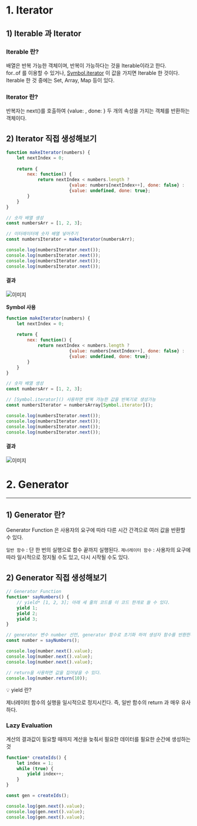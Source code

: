 # 1. Iterator

## 1) Iterable 과 Iterator

### Iterable 란?

배열은 반복 가능한 객체이며, 반복이 가능하다는 것을 Iterable이라고 한다.    
for..of 를 이용할 수 있거나, [Symbol.iterator]() 이 값을 가지면 Iterable 한 것이다.   
Iterable 한 것 중에는 Set, Array, Map 등이 있다. 

### Iterator 란?

반복자는 next()를 호출하여 {value: , done: } 두 개의 속성을 가지는 객체를 반환하는 객체이다.

## 2) Iterator 직접 생성해보기

```jsx
function makeIterator(numbers) {
	let nextIndex = 0;
	
	return {
		nex: function() {
			return nextIndex < numbers.length ? 
						{value: numbers[nextIndex++], done: false} : 
						{value: undefined, done: true};
		}
	}
}

// 숫자 배열 생성
const numbersArr = [1, 2, 3];

// 이터레이터에 숫자 배열 넣어주기
const numbersIterator = makeIterator(numbersArr);

console.log(numbersIterator.next());
console.log(numbersIterator.next());
console.log(numbersIterator.next());
console.log(numbersIterator.next());
```
#### 결과
![이미지](https://github.com/dolmeengii/fe-cs-study/blob/04b5ea7d5b61f0456451ac0b3bdb3f01ee682f0b/dolmeengii/Iterator%EC%99%80%20Generator/image/iter.png)


**Symbol 사용**
```jsx
function makeIterator(numbers) {
	let nextIndex = 0;
	
	return {
		nex: function() {
			return nextIndex < numbers.length ? 
						{value: numbers[nextIndex++], done: false} : 
						{value: undefined, done: true};
		}
	}
}

// 숫자 배열 생성
const numbersArr = [1, 2, 3];

// [Symbol.iterator]() 사용하면 반복 가능한 값을 반복기로 생성가능
const numbersIterator = numbersArray[Symbol.iterator]();

console.log(numbersIterator.next());
console.log(numbersIterator.next());
console.log(numbersIterator.next());
console.log(numbersIterator.next());
```
#### 결과
![이미지](https://github.com/dolmeengii/fe-cs-study/blob/04b5ea7d5b61f0456451ac0b3bdb3f01ee682f0b/dolmeengii/Iterator%EC%99%80%20Generator/image/iter2.png)


# 2. Generator

---

## 1) Generator 란?

Generator Function 은 사용자의 요구에 따라 다른 시간 간격으로 여러 값을 반환할 수 있다.

`일반 함수` : 단 한 번의 실행으로 함수 끝까지 실행된다.
`제너레이터 함수` : 사용자의 요구에 따라 일시적으로 정지될 수도 있고, 다시 시작될 수도 있다.

## 2) Generator 직접 생성해보기

```jsx
// Generator Function
function* sayNumbers() {
	// yield* [1, 2, 3]; 아래 세 줄의 코드를 이 코드 한개로 쓸 수 있다.
	yield 1;
	yield 2;
	yield 3;
}

// generator 변수 number 선언, generator 함수로 초기화 하여 생성자 함수를 반환한다.
const number = sayNumbers();

console.log(number.next().value);
console.log(number.next().value);
console.log(number.next().value);

// return을 사용하면 값을 집어넣을 수 있다.
console.log(number.return(10));
```

<aside>
💡 yield 란?

제너레이터 함수의 실행을 일시적으로 정지시킨다.
즉, 일반 함수의 return 과 매우 유사하다.

</aside>

### Lazy Evaluation

계산의 결과값이 필요할 때까지 계산을 늦춰서 필요한 데이터를 필요한 순간에 생성하는 것

```jsx
function* createIds() {
	let index = 1;
	while (true) {
		yield index++;
	}
}

const gen = createIds();

console.log(gen.next().value);
console.log(gen.next().value);
console.log(gen.next().value);
```
